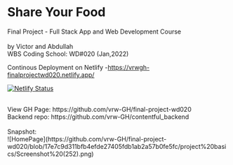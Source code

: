 # Share Your Food

Final Project - Full Stack App and Web Development Course
<br />
<br />
by Victor and Abdullah
<br />
WBS Coding School: WD#020 (Jan,2022)
<br />

Continous Deployment on Netlify -https://vrwgh-finalprojectwd020.netlify.app/
<br />

[![Netlify Status](https://api.netlify.com/api/v1/badges/f488c099-1a9a-4daf-81fc-4fe9817e8f3c/deploy-status)](https://app.netlify.com/sites/vrwgh-finalprojectwd020/deploys)

<br />
View GH Page: https://github.com/vrw-GH/final-project-wd020
<br />
Backend repo: https://github.com/vrw-GH/contentful_backend
<br />
<br />
Snapshot:
<br />
![HomePage](https://github.com/vrw-GH/final-project-wd020/blob/17e7c9d311bfb4efde27405fdb1ab2a57b0fe5fc/project%20basics/Screenshot%20(252).png)
